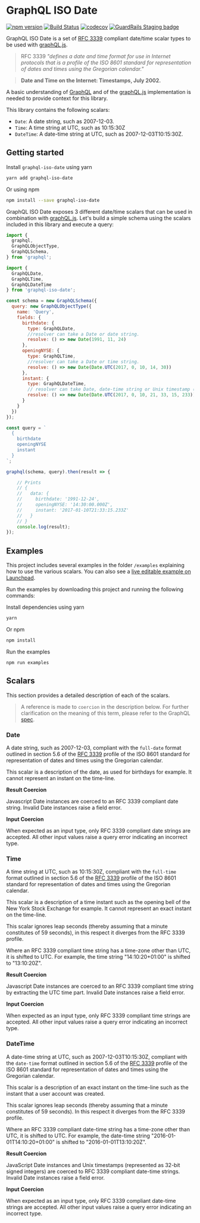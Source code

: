 # GraphQL ISO Date

[![npm version](https://badge.fury.io/js/graphql-iso-date.svg)](http://badge.fury.io/js/graphql-iso-date)
[![Build Status](https://travis-ci.org/excitement-engineer/graphql-iso-date.svg?branch=master)](https://travis-ci.org/excitement-engineer/graphql-iso-date)
[![codecov](https://codecov.io/gh/excitement-engineer/graphql-iso-date/branch/master/graph/badge.svg)](https://codecov.io/gh/excitement-engineer/graphql-iso-date) [![GuardRails Staging badge](https://badges.staging.guardrails.io/fictional-tribble/excitement-engineer--graphql-iso-date.svg)](https://www.staging.guardrails.io)

GraphQL ISO Date is a set of [RFC 3339](./rfc3339.txt) compliant date/time scalar types to be used with [graphQL.js](https://github.com/graphql/graphql-js).

> RFC 3339 *"defines a date and time format for use in Internet
protocols that is a profile of the ISO 8601 standard for
representation of dates and times using the Gregorian calendar."*

> **Date and Time on the Internet: Timestamps, July 2002.**

A basic understanding of [GraphQL](http://facebook.github.io/graphql/) and of the [graphQL.js](https://github.com/graphql/graphql-js) implementation is needed to provide context for this library.

This library contains the following scalars:

- `Date`: A date string, such as 2007-12-03.
- `Time`: A time string at UTC, such as 10:15:30Z
- `DateTime`: A date-time string at UTC, such as 2007-12-03T10:15:30Z.

## Getting started

Install `graphql-iso-date` using yarn

```sh
yarn add graphql-iso-date
```

Or using npm

```sh
npm install --save graphql-iso-date
```

GraphQL ISO Date exposes 3 different date/time scalars that can be used in combination with [graphQL.js](https://github.com/graphql/graphql-js). Let's build a simple schema using the scalars included in this library and execute a query:

```js
import {
  graphql,
  GraphQLObjectType,
  GraphQLSchema,
} from 'graphql';

import {
  GraphQLDate,
  GraphQLTime,
  GraphQLDateTime
} from 'graphql-iso-date';

const schema = new GraphQLSchema({
  query: new GraphQLObjectType({
    name: 'Query',
    fields: {
      birthdate: {
        type: GraphQLDate,
        //resolver can take a Date or date string.
        resolve: () => new Date(1991, 11, 24)
      },
      openingNYSE: {
        type: GraphQLTime,
        //resolver can take a Date or time string.
        resolve: () => new Date(Date.UTC(2017, 0, 10, 14, 30))
      },
      instant: {
        type: GraphQLDateTime,
        // resolver can take Date, date-time string or Unix timestamp (number).
        resolve: () => new Date(Date.UTC(2017, 0, 10, 21, 33, 15, 233))
      }
    }
  })
});

const query = `
  {
    birthdate
    openingNYSE
    instant
  }
`;

graphql(schema, query).then(result => {

    // Prints
    // {
    //   data: {
    //     birthdate: '1991-12-24',
    //     openingNYSE: '14:30:00.000Z',
    //     instant: '2017-01-10T21:33:15.233Z'
    //   }
    // }
    console.log(result);
});
```

## Examples

This project includes several examples in the folder `/examples` explaining how to use the various scalars. You can also see a [live editable example on Launchpad](https://launchpad.graphql.com/vkvpvznr3).

Run the examples by downloading this project and running the following commands:

Install dependencies using yarn

```sh
yarn
```

Or npm

```sh
npm install
```

Run the examples

```
npm run examples
```

## Scalars

This section provides a detailed description of each of the scalars.

 > A reference is made to `coercion` in the description below. For further clarification on the meaning of this term, please refer to the GraphQL [spec](http://facebook.github.io/graphql/#sec-Scalars).

### Date

A date string, such as 2007-12-03, compliant with the `full-date` format outlined in section 5.6 of the [RFC 3339](./rfc3339.txt) profile of the ISO 8601 standard for representation of dates and times using the Gregorian calendar.

This scalar is a description of the date, as used for birthdays for example. It cannot represent an instant on the time-line.

**Result Coercion**

Javascript Date instances are coerced to an RFC 3339 compliant date string. Invalid Date instances raise a field error.

**Input Coercion**

When expected as an input type, only RFC 3339 compliant date strings are accepted. All other input values raise a query error indicating an incorrect type.

### Time

A time string at UTC, such as 10:15:30Z, compliant with the `full-time` format outlined in section 5.6 of the [RFC 3339](./rfc3339.txt) profile of the ISO 8601 standard for representation of dates and times using the Gregorian calendar.

This scalar is a description of a time instant such as the opening bell of the New York Stock Exchange for example. It cannot represent an exact instant on the time-line.

This scalar ignores leap seconds (thereby assuming that a minute constitutes of 59 seconds), in this respect it diverges from the RFC 3339 profile.

Where an RFC 3339 compliant time string has a time-zone other than UTC, it is shifted to UTC. For example, the time string "14:10:20+01:00" is shifted to "13:10:20Z".

**Result Coercion**

Javascript Date instances are coerced to an RFC 3339 compliant time string by extracting the UTC time part. Invalid Date instances raise a field error.

**Input Coercion**

When expected as an input type, only RFC 3339 compliant time strings are accepted. All other input values raise a query error indicating an incorrect type.

### DateTime

A date-time string at UTC, such as 2007-12-03T10:15:30Z, compliant with the `date-time` format outlined in section 5.6 of the [RFC 3339](./rfc3339.txt) profile of the ISO 8601 standard for representation of dates and times using the Gregorian calendar.

This scalar is a description of an exact instant on the time-line such as the instant that a user account was created.

This scalar ignores leap seconds (thereby assuming that a minute constitutes of 59 seconds). In this respect it diverges from the RFC 3339 profile.

Where an RFC 3339 compliant date-time string has a time-zone other than UTC, it is shifted to UTC. For example, the date-time string "2016-01-01T14:10:20+01:00" is shifted to "2016-01-01T13:10:20Z".

**Result Coercion**

JavaScript Date instances and Unix timestamps (represented as 32-bit signed integers) are coerced to RFC 3339 compliant date-time strings. Invalid Date instances raise a field error.

**Input Coercion**

When expected as an input type, only RFC 3339 compliant date-time strings are accepted. All other input values raise a query error indicating an incorrect type.
